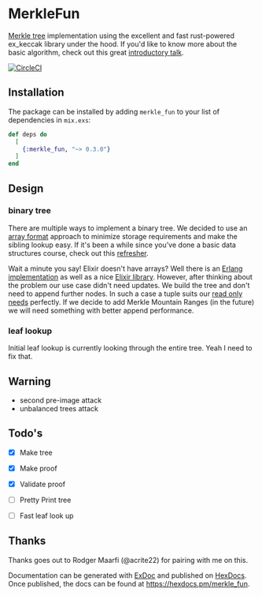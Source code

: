 # MerkleFun

[Merkle tree](https://en.wikipedia.org/wiki/Merkle_tree) implementation using the excellent and fast rust-powered ex_keccak library under the hood.
If you'd like to know more about the basic algorithm, check out this great [introductory talk](https://youtu.be/HdGpG0kcEGU?t=132).

[![CircleCI](https://circleci.com/gh/gregors/merkle_fun/tree/main.svg?style=svg)](https://circleci.com/gh/gregors/merkle_fun/tree/main)

## Installation

The package can be installed
by adding `merkle_fun` to your list of dependencies in `mix.exs`:

```elixir
def deps do
  [
    {:merkle_fun, "~> 0.3.0"}
  ]
end
```

## Design

### binary tree

There are multiple ways to implement a binary tree. We decided to use an [array format](https://opendsa-server.cs.vt.edu/ODSA/Books/Everything/html/CompleteTree.html) approach to minimize storage requirements and make the sibling lookup easy. If it's been a while since you've done a basic data structures course, check out this [refresher](https://www.youtube.com/watch?v=zDlTxrEwxvg).

Wait a minute you say! Elixir doesn't have arrays? Well there is an [Erlang implementation](https://www.erlang.org/doc/man/array.html) as well as a nice [Elixir library](https://github.com/Qqwy/elixir-arrays). However, after thinking about the problem our use case didn't need updates. We build the tree and don't need to append further nodes. In such a case a tuple suits our [read only needs](https://stackoverflow.com/questions/16447921/arrays-implementation-in-erlang/16464349#16464349) perfectly. If we decide to add Merkle Mountain Ranges (in the future) we will need something with better append performance.

### leaf lookup

Initial leaf lookup is currently looking through the entire tree. Yeah I need to fix that.

## Warning

* second pre-image attack
* unbalanced trees attack

## Todo's
* [x] Make tree
* [x] Make proof
* [x] Validate proof
* [ ] Pretty Print tree
* [ ] Fast leaf look up



## Thanks

Thanks goes out to Rodger Maarfi (@acrite22) for pairing with me on this.

Documentation can be generated with [ExDoc](https://github.com/elixir-lang/ex_doc)
and published on [HexDocs](https://hexdocs.pm). Once published, the docs can
be found at <https://hexdocs.pm/merkle_fun>.

